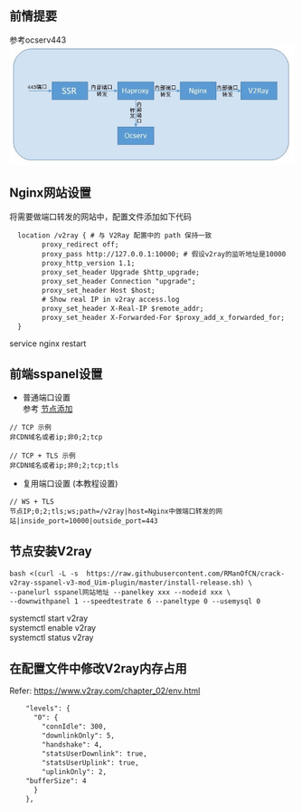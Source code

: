 ## 前情提要  
  参考ocserv443  
  ![](/data/s1.jpg)  

## Nginx网站设置  
  将需要做端口转发的网站中，配置文件添加如下代码    
  ```  
    location /v2ray { # 与 V2Ray 配置中的 path 保持一致
          proxy_redirect off;
          proxy_pass http://127.0.0.1:10000; # 假设v2ray的监听地址是10000
          proxy_http_version 1.1;
          proxy_set_header Upgrade $http_upgrade;
          proxy_set_header Connection "upgrade";
          proxy_set_header Host $host;
          # Show real IP in v2ray access.log
          proxy_set_header X-Real-IP $remote_addr;
          proxy_set_header X-Forwarded-For $proxy_add_x_forwarded_for;
    }
   ```  
service nginx restart

## 前端sspanel设置  
  * 普通端口设置  
  参考 [节点添加](https://github.com/v2rayv3/pay-v2ray-sspanel-v3-mod_Uim-plugin/wiki/%5B%E9%85%8D%E7%BD%AE%5D-%E4%BD%9C%E4%B8%BA-V2Ray-%E5%90%8E%E7%AB%AF)
  ```  
  // TCP 示例
  非CDN域名或者ip;非0;2;tcp

  // TCP + TLS 示例
  非CDN域名或者ip;非0;2;tcp;tls
  ```  
  
  * 复用端口设置 (本教程设置)  
  ```  
  // WS + TLS
  节点IP;0;2;tls;ws;path=/v2ray|host=Nginx中做端口转发的网站|inside_port=10000|outside_port=443
  ```

## 节点安装V2ray

```  
bash <(curl -L -s  https://raw.githubusercontent.com/RManOfCN/crack-v2ray-sspanel-v3-mod_Uim-plugin/master/install-release.sh) \
--panelurl sspanel网站地址 --panelkey xxx --nodeid xxx \
--downwithpanel 1 --speedtestrate 6 --paneltype 0 --usemysql 0
```  
systemctl start v2ray  
systemctl enable v2ray  
systemctl status v2ray  

## 在配置文件中修改V2ray内存占用  
Refer: https://www.v2ray.com/chapter_02/env.html

```
    "levels": {
      "0": {
        "connIdle": 300,
        "downlinkOnly": 5,
        "handshake": 4,
        "statsUserDownlink": true,
        "statsUserUplink": true,
        "uplinkOnly": 2,
	"bufferSize": 4
      }
    },
```  
